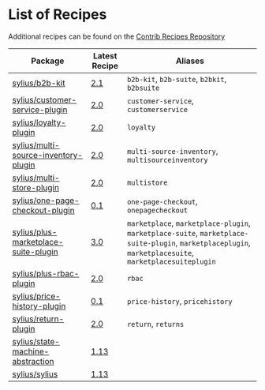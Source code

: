 # List of Recipes

Additional recipes can be found on the [Contrib Recipes Repository](https://github.com/symfony/recipes-contrib/blob/flex/main/RECIPES.md)

| Package | Latest Recipe | Aliases |
| --- | --- | --- |
| [sylius/b2b-kit](https://packagist.org/packages/sylius/b2b-kit) | [2.1](sylius/b2b-kit/2.1) | `b2b-kit`, `b2b-suite`, `b2bkit`, `b2bsuite` |
| [sylius/customer-service-plugin](https://packagist.org/packages/sylius/customer-service-plugin) | [2.0](sylius/customer-service-plugin/2.0) | `customer-service`, `customerservice` |
| [sylius/loyalty-plugin](https://packagist.org/packages/sylius/loyalty-plugin) | [2.0](sylius/loyalty-plugin/2.0) | `loyalty` |
| [sylius/multi-source-inventory-plugin](https://packagist.org/packages/sylius/multi-source-inventory-plugin) | [2.0](sylius/multi-source-inventory-plugin/2.0) | `multi-source-inventory`, `multisourceinventory` |
| [sylius/multi-store-plugin](https://packagist.org/packages/sylius/multi-store-plugin) | [2.0](sylius/multi-store-plugin/2.0) | `multistore` |
| [sylius/one-page-checkout-plugin](https://packagist.org/packages/sylius/one-page-checkout-plugin) | [0.1](sylius/one-page-checkout-plugin/0.1) | `one-page-checkout`, `onepagecheckout` |
| [sylius/plus-marketplace-suite-plugin](https://packagist.org/packages/sylius/plus-marketplace-suite-plugin) | [3.0](sylius/plus-marketplace-suite-plugin/3.0) | `marketplace`, `marketplace-plugin`, `marketplace-suite`, `marketplace-suite-plugin`, `marketplaceplugin`, `marketplacesuite`, `marketplacesuiteplugin` |
| [sylius/plus-rbac-plugin](https://packagist.org/packages/sylius/plus-rbac-plugin) | [2.0](sylius/plus-rbac-plugin/2.0) | `rbac` |
| [sylius/price-history-plugin](https://packagist.org/packages/sylius/price-history-plugin) | [0.1](sylius/price-history-plugin/0.1) | `price-history`, `pricehistory` |
| [sylius/return-plugin](https://packagist.org/packages/sylius/return-plugin) | [2.0](sylius/return-plugin/2.0) | `return`, `returns` |
| [sylius/state-machine-abstraction](https://packagist.org/packages/sylius/state-machine-abstraction) | [1.13](sylius/state-machine-abstraction/1.13) |  |
| [sylius/sylius](https://packagist.org/packages/sylius/sylius) | [1.13](sylius/sylius/1.13) |  |
